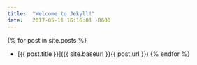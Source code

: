 ```yaml
---
title:  "Welcome to Jekyll!"
date:   2017-05-11 16:16:01 -0600
---
```

{% for post in site.posts %}
 - [{{ post.title }}]({{ site.baseurl }}{{ post.url }})
{% endfor %}
